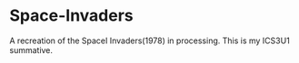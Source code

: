 # Space-Invaders
A recreation of the SpaceI Invaders(1978) in processing. This is my ICS3U1 summative. 
